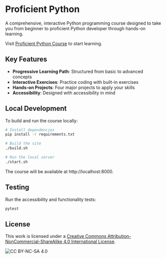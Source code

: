 # Proficient Python

A comprehensive, interactive Python programming course designed to take you from beginner to proficient Python developer through hands-on learning.

Visit [Proficient Python Course](https://proficientpython.com) to start learning.

## Key Features

- **Progressive Learning Path**: Structured from basic to advanced concepts
- **Interactive Exercises**: Practice coding with built-in exercises
- **Hands-on Projects**: Four major projects to apply your skills
- **Accessibility**: Designed with accessibility in mind

## Local Development

To build and run the course locally:

```bash
# Install dependencies
pip install -r requirements.txt

# Build the site
./build.sh

# Run the local server
./start.sh
```

The course will be available at http://localhost:8000.

## Testing

Run the accessibility and functionality tests:

```bash
pytest
```

## License

This work is licensed under a [Creative Commons Attribution-NonCommercial-ShareAlike 4.0 International License](https://creativecommons.org/licenses/by-nc-sa/4.0/).

![CC BY-NC-SA 4.0](https://licensebuttons.net/l/by-nc-sa/4.0/88x31.png)

